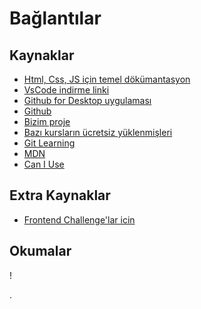 # Bağlantılar

## Kaynaklar

- [Html, Css, JS için temel dökümantasyon](https://www.w3schools.com)
- [VsCode indirme linki](https://code.visualstudio.com/)
- [Github for Desktop uygulaması](https://desktop.github.com/)
- [Github](https://github.com)
- [Bizim proje](https://github.com/waroi/TurkcellFrontend2024)
- [Bazı kursların ücretsiz yüklenmişleri](https://courseflix.net/)
- [Git Learning](https://learngitbranching.js.org/)
- [MDN](https://developer.mozilla.org)
- [Can I Use](https://caniuse.com/)

## Extra Kaynaklar

- [Frontend Challenge'lar icin](https://www.frontendmentor.io/challenges)

## Okumalar



!

.

